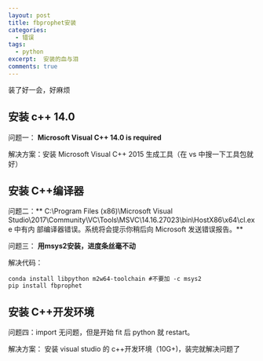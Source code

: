 ```yaml
---
layout: post
title: fbprophet安装
categories: 
  - 错误
tags:
  - python
excerpt:  安装的血与泪
comments: true
---
```


装了好一会，好麻烦

## 安装 c++ 14.0

问题一： **Microsoft Visual C++ 14.0 is required**

解决方案：安装 Microsoft Visual C++ 2015 生成工具（在 vs 中搜一下工具包就好）

## 安装 C++编译器

问题二：** C:\Program Files (x86)\Microsoft Visual Studio\2017\Community\VC\Tools\MSVC\14.16.27023\bin\HostX86\x64\cl.exe 中有内 部编译器错误。系统将会提示你稍后向 Microsoft 发送错误报告。**

问题三： **用msys2安装，进度条丝毫不动**

解决代码：

```
conda install libpython m2w64-toolchain #不要加 -c msys2
pip install fbprophet
```

## 安装 C++开发环境

问题四：import 无问题，但是开始 fit 后 python 就 restart。

解决方案： 安装 visual studio 的 c++开发环境（10G+)，装完就解决问题了